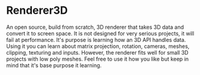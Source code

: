 # Renderer3D
  An open source, build from scratch, 3D renderer that takes 3D data and convert it to screen space.
It is not designed for very serious projects, it will fail at performance. It's purpose is learning how an 3D API handles data. 
Using it you can learn about matrix projection, rotation, cameras, meshes, clipping, texturing and inputs.
  However, the renderer fits well for small 3D projects with low poly meshes. Feel free to use it how you like but keep in mind that it's base purpose it learning.
